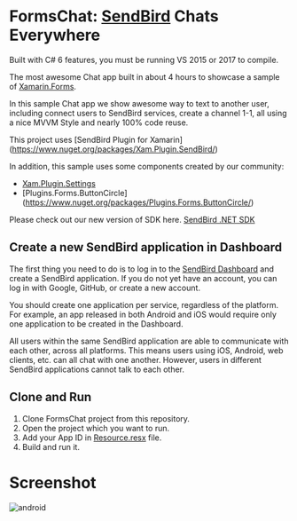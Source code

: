 # FormsChat: [SendBird](https://sendbird.com/) Chats Everywhere

Built with C# 6 features, you must be running VS 2015 or 2017 to compile.

The most awesome Chat app built in about 4 hours to showcase a sample of [Xamarin.Forms](https://www.xamarin.com/forms). 

In this sample Chat app we show awesome way to text to another user, including connect users to SendBird services, create a channel 1-1, all using a nice MVVM Style and nearly 100% code reuse.

This project uses [SendBird Plugin for Xamarin] (https://www.nuget.org/packages/Xam.Plugin.SendBird/)

In addition, this sample uses some components created by our community:

 - [Xam.Plugin.Settings](https://www.nuget.org/packages/Xam.Plugins.Settings/)
 - [Plugins.Forms.ButtonCircle] (https://www.nuget.org/packages/Plugins.Forms.ButtonCircle/)

Please check out our new version of SDK here. [SendBird .NET SDK](https://github.com/smilefam/SendBird-SDK-dotNET)

## Create a new SendBird application in Dashboard
The first thing you need to do is to log in to the [SendBird Dashboard](https://dashboard.sendbird.com/) and create a SendBird application. If you do not yet have an account, you can log in with Google, GitHub, or create a new account.

You should create one application per service, regardless of the platform. For example, an app released in both Android and iOS would require only one application to be created in the Dashboard.

All users within the same SendBird application are able to communicate with each other, across all platforms. This means users using iOS, Android, web clients, etc. can all chat with one another. However, users in different SendBird applications cannot talk to each other.

## Clone and Run

1. Clone FormsChat project from this repository.
2. Open the project which you want to run.
3. Add your App ID in [Resource.resx](FormsChat\FormsChat\Resources\Resource.resx) file.
4. Build and run it.


# Screenshot
![android](..\Screenshots-Xamarin.Forms\screenshot.png)
